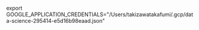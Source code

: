 export GOOGLE_APPLICATION_CREDENTIALS="/Users/takizawatakafumi/.gcp/data-science-295414-e5d16b98eaad.json"
